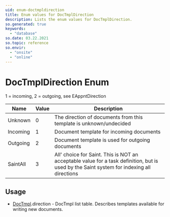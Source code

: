 ```yaml
---
uid: enum-doctmpldirection
title: Enum values for DocTmplDirection
description: Lists the enum values for DocTmplDirection.
so.generated: true
keywords:
  - "database"
so.date: 03.22.2021
so.topic: reference
so.envir:
  - "onsite"
  - "online"
---
```


# DocTmplDirection Enum

1 = incoming, 2 = outgoing, see EAppntDirection

| Name | Value | Description |
|------|-------|-------------|
|Unknown|0|The direction of documents from this template is unknown/undecided|
|Incoming|1|Document template for incoming documents|
|Outgoing|2|Document template is used for outgoing documents|
|SaintAll|3|All' choice for Saint. This is NOT an acceptable value for a task definition, but is used by the Saint system for indexing all directions|

## Usage

* [DocTmpl](../doctmpl.md).direction - DocTmpl list table. Describes templates available for writing new documents.
